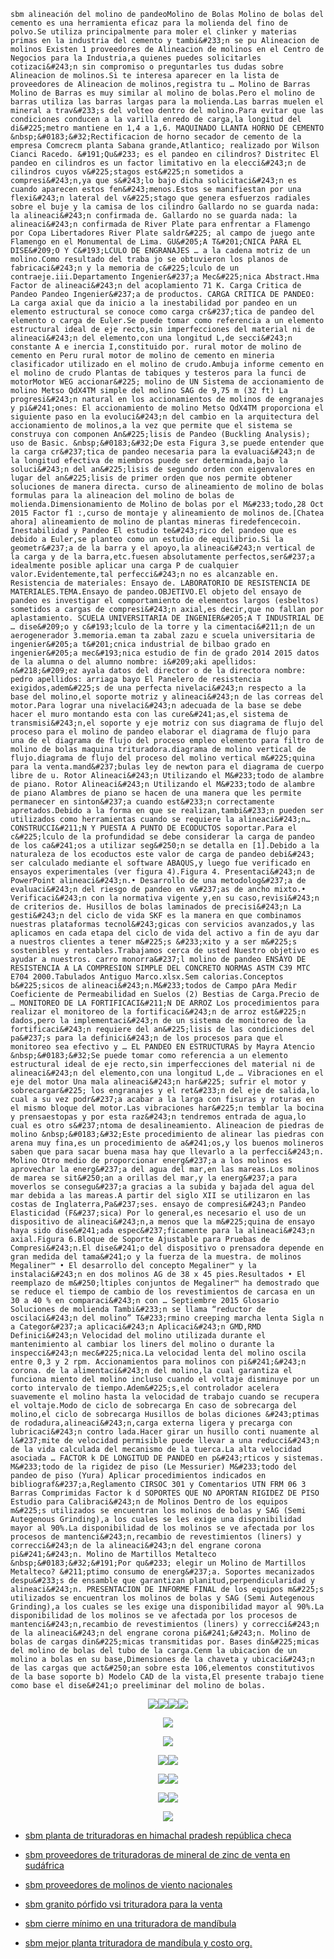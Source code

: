 
```
sbm alineación del molino de pandeoMolino de Bolas Molino de bolas del cemento es una herramienta eficaz para la molienda del fino de polvo.Se utiliza principalmente para moler el clinker y materias primas en la industria del cemento y tambi&#233;n se pu Alineacion de molinos Existen 1 proveedores de Alineacion de molinos en el Centro de Negocios para la Industria,a quienes puedes solicitarles cotizaci&#243;n sin compromiso o preguntarles tus dudas sobre Alineacion de molinos.Si te interesa aparecer en la lista de proveedores de Alineacion de molinos,registra tu … Molino de Barras Molino de Barras es muy similar al molino de bolas.Pero el molino de barras utiliza las barras largas para la molienda.Las barras muelen el mineral a trav&#233;s del volteo dentro del molino.Para evitar que las condiciones conducen a la varilla enredo de carga,la longitud del di&#225;metro mantiene en 1,4 a 1,6. MAQUINADO LLANTA HORNO DE CEMENTO &nbsp;&#0183;&#32;Rectificacion de horno secador de cemento de la empresa Comcrecm planta Sabana grande,Atlantico; realizado por Wilson Cianci Racedo. &#191;Qu&#233; es el pandeo en cilindros? Distritec El pandeo en cilindros es un factor limitativo en la elecci&#243;n de cilindros cuyos v&#225;stagos est&#225;n sometidos a compresi&#243;n,ya que s&#243;lo bajo dicha solicitaci&#243;n es cuando aparecen estos fen&#243;menos.Estos se manifiestan por una flexi&#243;n lateral del v&#225;stago que genera esfuerzos radiales sobre el buje y la camisa de los cilindro Gallardo no se guarda nada: la alineaci&#243;n confirmada de. Gallardo no se guarda nada: la alineaci&#243;n confirmada de River Plate para enfrentar a Flamengo por Copa Libertadores River Plate saldr&#225; al campo de juego ante Flamengo en el Monumental de Lima. GU&#205;A T&#201;CNICA PARA EL DISE&#209;O Y C&#193;LCULO DE ENGRANAJES … a la cadena motriz de un molino.Como resultado del traba jo se obtuvieron los planos de fabricaci&#243;n y la memoria de c&#225;lculo de un contraeje.iii.Departamento Ingenier&#237;a Mec&#225;nica Abstract.Hma Factor de alineaci&#243;n del acoplamiento 71 K. Carga Critica de Pandeo Pandeo Ingenier&#237;a de productos. CARGA CRITICA DE PANDEO: La carga axial que da inicio a la inestabilidad por pandeo en un elemento estructural se conoce como carga cr&#237;tica de pandeo del elemento o carga de Euler.Se puede tomar como referencia a un elemento estructural ideal de eje recto,sin imperfecciones del material ni de alineaci&#243;n del elemento,con una longitud L,de secci&#243;n constante A e inercia I,constituido por. rural motor de molino de cemento en Peru rural motor de molino de cemento en mineria clasificador utilizado en el molino de crudo.Ambuja informe cemento en el molino de crudo Plantas de tabiques y testeros para la funci de motorMotor WEG accionar&#225; molino de UN Sistema de accionamiento de molino Metso QdX4TM simple del molino SAG de 9,75 m (32 ft) La progresi&#243;n natural en los accionamientos de molinos de engranajes y pi&#241;ones: El accionamiento de molino Metso QdX4TM proporciona el siguiente paso en la evoluci&#243;n del cambio en la arquitectura del accionamiento de molinos,a la vez que permite que el sistema se construya con componen An&#225;lisis de Pandeo (Buckling Analysis); uso de Basic. &nbsp;&#0183;&#32;De esta Figura 3,se puede entender que la carga cr&#237;tica de pandeo necesaria para la evaluaci&#243;n de la longitud efectiva de miembros puede ser determinada,bajo la soluci&#243;n del an&#225;lisis de segundo orden con eigenvalores en lugar del an&#225;lisis de primer orden que nos permite obtener soluciones de manera directa. curso de alineamiento de molino de bolas formulas para la alineacion del molino de bolas de molienda.Dimensionamiento de Molino de bolas por el M&#233;todo,28 Oct 2015 Factor f1 :,curso de montaje y alineamiento de molinos de.[Chatea ahora] alineamiento de molino de plantas mineras firedefencecoin. Inestabilidad y Pandeo El estudio te&#243;rico del pandeo que es debido a Euler,se planteo como un estudio de equilibrio.Si la geometr&#237;a de la barra y el apoyo,la alineaci&#243;n vertical de la carga y de la barra,etc.fuesen absolutamente perfectos,ser&#237;a idealmente posible aplicar una carga P de cualquier valor.Evidentemente,tal perfecci&#243;n no es alcanzable en. Resistencia de materiales: Ensayo de. LABORATORIO DE RESISTENCIA DE MATERIALES.TEMA.Ensayo de pandeo.OBJETIVO.El objeto del ensayo de pandeo es investigar el comportamiento de elementos largos (esbeltos) sometidos a cargas de compresi&#243;n axial,es decir,que no fallan por aplastamiento. SCUELA UNIVERSITARIA DE INGENIER&#205;A T INDUSTRIAL DE … dise&#209;o y c&#193;lculo de la torre y la cimentaci&#211;n de un aerogenerador 3.memoria.eman ta zabal zazu e scuela universitaria de ingenier&#205;a t&#201;cnica industrial de bilbao grado en ingenier&#205;a mec&#193;nica estudio de fin de grado 2014 2015 datos de la alumna o del alumno nombre: i&#209;aki apellidos: n&#218;&#209;ez ayala datos del director o de la directora nombre: pedro apellidos: arriaga bayo El Panelero de resistencia exigidos,adem&#225;s de una perfecta nivelaci&#243;n respecto a la base del molino,el soporte motriz y alineaci&#243;n de las correas del motor.Para lograr una nivelaci&#243;n adecuada de la base se debe hacer el muro montando esta con las cure&#241;as,el sistema de transmisi&#243;n,el soporte y eje motriz con sus diagrama de flujo del proceso para el molino de pandeo elaborar el diagrama de flujo para una de el diagrama de flujo del proceso empleo elemento para filtro de molino de bolas maquina trituradora.diagrama de molino vertical de flujo.diagrama de flujo del proceso del molino vertical m&#225;quina para la venta.mand&#237;bulas ley de newton para el diagrama de cuerpo libre de u. Rotor Alineaci&#243;n Utilizando el M&#233;todo de alambre de piano. Rotor Alineaci&#243;n Utilizando el M&#233;todo de alambre de piano Alambres de piano se hacen de una manera que les permite permanecer en sinton&#237;a cuando est&#233;n correctamente apretados.Debido a la forma en que se realizan,tambi&#233;n pueden ser utilizados como herramientas cuando se requiere la alineaci&#243;n… CONSTRUCCI&#211;N Y PUESTA A PUNTO DE ECODUCTOS soportar.Para el c&#225;lculo de la profundidad se debe considerar la carga de pandeo de los ca&#241;os a utilizar seg&#250;n se detalla en [1].Debido a la naturaleza de los ecoductos este valor de carga de pandeo debi&#243; ser calculado mediante el software ABAQUS,y luego fue verificado en ensayos experimentales (ver figura 4).Figura 4. Presentaci&#243;n de PowerPoint alineaci&#243;n.• Desarrollo de una metodolog&#237;a de evaluaci&#243;n del riesgo de pandeo en v&#237;as de ancho mixto.• Verificaci&#243;n con la normativa vigente y,en su caso,revisi&#243;n de criterios de. Husillos de bolas laminados de precisi&#243;n La gesti&#243;n del ciclo de vida SKF es la manera en que combinamos nuestras plataformas tecnol&#243;gicas con servicios avanzados,y las aplicamos en cada etapa del ciclo de vida del activo a fin de ayu dar a nuestros clientes a tener m&#225;s &#233;xito y a ser m&#225;s sostenibles y rentables.Trabajamos cerca de usted Nuestro objetivo es ayudar a nuestros. carro monorra&#237;l molino de pandeo ENSAYO DE RESISTENCIA A LA COMPRESION SIMPLE DEL CONCRETO NORMAS ASTM C39 MTC E704 2000.Tabulados Antiguo Marco.xlsx.Sem calorias.Conceptos b&#225;sicos de alineaci&#243;n.M&#233;todos de Campo pAra Medir Coeficiente de Permeabilidad en Suelos (2) Bestias de Carga.Precio de … MONITOREO DE LA FORTIFICACI&#211;N DE ARROZ Los procedimientos para realizar el monitoreo de la fortificaci&#243;n de arroz est&#225;n dados,pero la implementaci&#243;n de un sistema de monitoreo de la fortificaci&#243;n requiere del an&#225;lisis de las condiciones del pa&#237;s para la definici&#243;n de los procesos para que el monitoreo sea efectivo y … EL PANDEO EN ESTRUCTURAS by Mayra Atencio &nbsp;&#0183;&#32;Se puede tomar como referencia a un elemento estructural ideal de eje recto,sin imperfecciones del material ni de alineaci&#243;n del elemento,con una longitud L,de … Vibraciones en el eje del motor Una mala alineaci&#243;n har&#225; sufrir el motor y sobrecargar&#225; los engranajes y el ret&#233;n del eje de salida,lo cual a su vez podr&#237;a acabar a la larga con fisuras y roturas en el mismo bloque del motor.Las vibraciones har&#225;n temblar la bocina y prensaestopas y por esta raz&#243;n tendremos entrada de agua,lo cual es otro s&#237;ntoma de desalineamiento. Alineacion de piedras de molino &nbsp;&#0183;&#32;Este procedimiento de alinear las piedras con arena muy fina,es un procedimiento de a&#241;os,y los buenos molineros saben que para sacar buena masa hay que llevarlo a la perfecci&#243;n. Molino Otro medio de proporcionar energ&#237;a a los molinos es aprovechar la energ&#237;a del agua del mar,en las mareas.Los molinos de marea se sit&#250;an a orillas del mar,y la energ&#237;a para moverlos se consegu&#237;a gracias a la subida y bajada del agua del mar debida a las mareas.A partir del siglo XII se utilizaron en las costas de Inglaterra,Pa&#237;ses. ensayo de compresi&#243;n Pandeo Elasticidad (F&#237;sica) Por lo general,es necesario el uso de un dispositivo de alineaci&#243;n,a menos que la m&#225;quina de ensayo haya sido dise&#241;ada espec&#237;ficamente para la alineaci&#243;n axial.Figura 6.Bloque de Soporte Ajustable para Pruebas de Compresi&#243;n.El dise&#241;o del dispositivo o prensadora depende en gran medida del tama&#241;o y la fuerza de la muestra. de molinos Megaliner™ • El desarrollo del concepto Megaliner™ y la instalaci&#243;n en dos molinos AG de 38 x 45 pies.Resultados • El reemplazo de m&#250;ltiples conjuntos de Megaliner™ ha demostrado que se reduce el tiempo de cambio de los revestimientos de carcasa en un 30 a 40 % en comparaci&#243;n con … Septiembre 2015 Glosario Soluciones de molienda Tambi&#233;n se llama “reductor de oscilaci&#243;n del molino” T&#233;rmino creeping marcha lenta Sigla n a Categor&#237;a aplicaci&#243;n Aplicaci&#243;n GMD,RMD Definici&#243;n Velocidad del molino utilizada durante el mantenimiento al cambiar los liners del molino o durante la inspecci&#243;n mec&#225;nica.La velocidad lenta del molino oscila entre 0,3 y 2 rpm. Accionamientos para molinos con pi&#241;&#243;n corona. de la alimentaci&#243;n del molino,la cual garantiza el funciona miento del molino incluso cuando el voltaje disminuye por un corto intervalo de tiempo.Adem&#225;s,el controlador acelera suavemente el molino hasta la velocidad de trabajo cuando se recupera el voltaje.Modo de ciclo de sobrecarga En caso de sobrecarga del molino,el ciclo de sobrecarga Husillos de bolas diciones &#243;ptimas de rodadura,alineaci&#243;n,carga externa ligera y precarga con lubricaci&#243;n contro lada.Hacer girar un husillo conti nuamente al l&#237;mite de velocidad permisible puede llevar a una reducci&#243;n de la vida calculada del mecanismo de la tuerca.La alta velocidad asociada … FACTOR k DE LONGITUD DE PANDEO en p&#243;rticos y sistemas. M&#233;todo de la rigidez de piso (Le Messurier) M&#233;todo del pandeo de piso (Yura) Aplicar procedimientos indicados en bibliograf&#237;a,Reglamento CIRSOC 301 y Comentarios UTN FRM 06 3 Barras Comprimidas Factor k d SOPORTES QUE NO APORTAN RIGIDEZ DE PISO Estudio para Calibraci&#243;n de Molinos Dentro de los equipos m&#225;s utilizados se encuentran los molinos de bolas y SAG (Semi Autegenous Grinding),a los cuales se les exige una disponibilidad mayor al 90%.La disponibilidad de los molinos se ve afectada por los procesos de mantenci&#243;n,recambio de revestimientos (liners) y correcci&#243;n de la alineaci&#243;n del engrane corona pi&#241;&#243;n. Molino de Martillos Metalteco &nbsp;&#0183;&#32;&#191;Por qu&#233; elegir un Molino de Martillos Metalteco? &#211;ptimo consumo de energ&#237;a. Soportes mecanizados despu&#233;s de ensamble que garantizan planitud,perpendicularidad y alineaci&#243;n. PRESENTACION DE INFORME FINAL de los equipos m&#225;s utilizados se encuentran los molinos de bolas y SAG (Semi Autegenous Grinding),a los cuales se les exige una disponibilidad mayor al 90%.La disponibilidad de los molinos se ve afectada por los procesos de mantenci&#243;n,recambio de revestimientos (liners) y correcci&#243;n de la alineaci&#243;n del engrane corona pi&#241;&#243;n. Molino de bolas de cargas din&#225;micas transmitidas por. Bases din&#225;micas del molino de bolas del tubo de la carga.Cenm la ubicacion de un molino a bolas en su base,Dimensiones de la chaveta y ubicaci&#243;n de las cargas que act&#250;an sobre esta 106,elementos constitutivos de la base soporte b) Modelo CAD de la vista,El presente trabajo tiene como base el dise&#241;o preeliminar del molino de bolas. 
```

<div align="center">

<a href="https://es-mill.shibang-china.com/github&k=sbm+alineaci%C3%B3n+del+molino+de+pandeo"><img src="https://static.shibang-china.com/es/mill/index.jpg"></a><a href="https://es-mill.shibang-china.com/materials.htmlgithub&k=sbm+alineaci%C3%B3n+del+molino+de+pandeo"><img src="https://static.shibang-china.com/es/mill/materials.jpg"></a><a href="https://es-mill.shibang-china.com/about.htmlgithub&k=sbm+alineaci%C3%B3n+del+molino+de+pandeo"><img src="https://static.shibang-china.com/es/mill/about.jpg"></a><a href="https://es-mill.shibang-china.com/contact.htmlgithub&k=sbm+alineaci%C3%B3n+del+molino+de+pandeo"><img src="https://static.shibang-china.com/es/mill/contact.jpg"></a>

<a href="https://es-mill.shibang-china.com/github&k=sbm+alineaci%C3%B3n+del+molino+de+pandeo"><img src="https://static.shibang-china.com/es/mill/banner.jpg"></a>

<a href="https://swt.shibang-china.com/github&k=sbm+alineaci%C3%B3n+del+molino+de+pandeo"><img src="https://static.shibang-china.com/es/mill/chat.jpg"></a>

<a href="https://es-mill.shibang-china.com/products/vertical-roller-mill.htmlgithub&k=sbm+alineaci%C3%B3n+del+molino+de+pandeo"><img src="https://static.shibang-china.com/es/mill/vertical.jpg"></a><a href="https://es-mill.shibang-china.com/products/raymond-mill.htmlgithub&k=sbm+alineaci%C3%B3n+del+molino+de+pandeo"><img src="https://static.shibang-china.com/es/mill/raymond.jpg"></a>

<a href="https://es-mill.shibang-china.com/products/ultrafine-grinding-mill.htmlgithub&k=sbm+alineaci%C3%B3n+del+molino+de+pandeo"><img src="https://static.shibang-china.com/es/mill/ultrafine.jpg"></a><a href="https://es-mill.shibang-china.com/products/trapezium-grinding-mill.htmlgithub&k=sbm+alineaci%C3%B3n+del+molino+de+pandeo"><img src="https://static.shibang-china.com/es/mill/trapezium.jpg"></a>

<a href="https://es-mill.shibang-china.com/products/ball-mill.htmlgithub&k=sbm+alineaci%C3%B3n+del+molino+de+pandeo"><img src="https://static.shibang-china.com/es/mill/ball.jpg"></a><a href="https://es-mill.shibang-china.com/products/hammer-mill.htmlgithub&k=sbm+alineaci%C3%B3n+del+molino+de+pandeo"><img src="https://static.shibang-china.com/es/mill/hammer.jpg"></a>

<a href="https://swt.shibang-china.com/github&k=sbm+alineaci%C3%B3n+del+molino+de+pandeo"><img src="https://static.shibang-china.com/es/mill/case.jpg"></a>

</div>


* [sbm planta de trituradoras en himachal pradesh república checa](sbm%20planta%20de%20trituradoras%20en%20himachal%20pradesh%20rep%C3%BAblica%20checa.md)

* [sbm proveedores de trituradoras de mineral de zinc de venta en sudáfrica](sbm%20proveedores%20de%20trituradoras%20de%20mineral%20de%20zinc%20de%20venta%20en%20sud%C3%A1frica.md)

* [sbm proveedores de molinos de viento nacionales](sbm%20proveedores%20de%20molinos%20de%20viento%20nacionales.md)

* [sbm granito pórfido vsi trituradora para la venta](sbm%20granito%20p%C3%B3rfido%20vsi%20trituradora%20para%20la%20venta.md)

* [sbm cierre mínimo en una trituradora de mandíbula](sbm%20cierre%20m%C3%ADnimo%20en%20una%20trituradora%20de%20mand%C3%ADbula.md)

* [sbm mejor planta trituradora de mandíbula y costo org.](sbm%20mejor%20planta%20trituradora%20de%20mand%C3%ADbula%20y%20costo%20org..md)